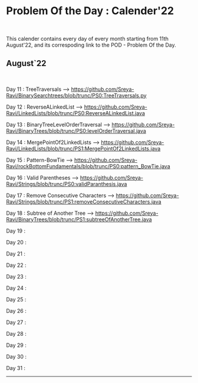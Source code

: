 # Problem Of the Day : Calender'22
<br/>

This calender contains every day of every month starting from 11th August'22, and its correspoding link to the POD - Problem Of the Day.
## August\`22 
<br/>


Day 11 : TreeTraversals --> https://github.com/Sreya-Ravi/BinarySearchtrees/blob/trunc/PS0:TreeTraversals.py <br/>

Day 12 : ReverseALinkedList --> https://github.com/Sreya-Ravi/LinkedLists/blob/trunc/PS0:ReverseALinkedList.java <br/>

Day 13 : BinaryTreeLevelOrderTraversal --> https://github.com/Sreya-Ravi/BinaryTrees/blob/trunc/PS0:levelOrderTraversal.java <br/>

Day 14 : MergePointOf2LinkedLists --> https://github.com/Sreya-Ravi/LinkedLists/blob/trunc/PS1:MergePointOf2LinkedLists.java <br/>

Day 15 : Pattern-BowTie --> https://github.com/Sreya-Ravi/rockBottomFundamentals/blob/trunc/PS0:pattern_BowTie.java <br/>

Day 16 : Valid Parentheses --> https://github.com/Sreya-Ravi/Strings/blob/trunc/PS0:validParanthesis.java <br/>

Day 17 : Remove Consecutive Characters --> https://github.com/Sreya-Ravi/Strings/blob/trunc/PS1:removeConsecutiveCharacters.java <br/>

Day 18 : Subtree of Another Tree --> https://github.com/Sreya-Ravi/BinaryTrees/blob/trunc/PS1:subtreeOfAnotherTree.java <br/>

Day 19 : <br/>

Day 20 : <br/>

Day 21 : <br/>

Day 22 : <br/>

Day 23 : <br/>

Day 24 : <br/>

Day 25 : <br/>

Day 26 : <br/>

Day 27 : <br/>

Day 28 : <br/>

Day 29 : <br/>

Day 30 : <br/>

Day 31 : <br/>

----------------------------------------------------------------------------------------------------------------------------------
<br/>


 
